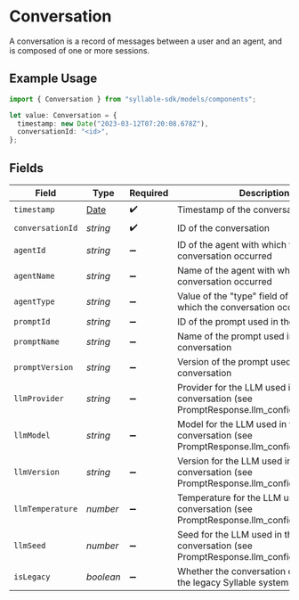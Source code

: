 # Conversation

A conversation is a record of messages between a user and an agent, and is composed of one or
more sessions.

## Example Usage

```typescript
import { Conversation } from "syllable-sdk/models/components";

let value: Conversation = {
  timestamp: new Date("2023-03-12T07:20:08.678Z"),
  conversationId: "<id>",
};
```

## Fields

| Field                                                                                         | Type                                                                                          | Required                                                                                      | Description                                                                                   |
| --------------------------------------------------------------------------------------------- | --------------------------------------------------------------------------------------------- | --------------------------------------------------------------------------------------------- | --------------------------------------------------------------------------------------------- |
| `timestamp`                                                                                   | [Date](https://developer.mozilla.org/en-US/docs/Web/JavaScript/Reference/Global_Objects/Date) | :heavy_check_mark:                                                                            | Timestamp of the conversation                                                                 |
| `conversationId`                                                                              | *string*                                                                                      | :heavy_check_mark:                                                                            | ID of the conversation                                                                        |
| `agentId`                                                                                     | *string*                                                                                      | :heavy_minus_sign:                                                                            | ID of the agent with which the conversation occurred                                          |
| `agentName`                                                                                   | *string*                                                                                      | :heavy_minus_sign:                                                                            | Name of the agent with which the conversation occurred                                        |
| `agentType`                                                                                   | *string*                                                                                      | :heavy_minus_sign:                                                                            | Value of the "type" field of the agent with which the conversation occurred                   |
| `promptId`                                                                                    | *string*                                                                                      | :heavy_minus_sign:                                                                            | ID of the prompt used in the conversation                                                     |
| `promptName`                                                                                  | *string*                                                                                      | :heavy_minus_sign:                                                                            | Name of the prompt used in the conversation                                                   |
| `promptVersion`                                                                               | *string*                                                                                      | :heavy_minus_sign:                                                                            | Version of the prompt used in the conversation                                                |
| `llmProvider`                                                                                 | *string*                                                                                      | :heavy_minus_sign:                                                                            | Provider for the LLM used in the conversation (see PromptResponse.llm_config.provider)        |
| `llmModel`                                                                                    | *string*                                                                                      | :heavy_minus_sign:                                                                            | Model for the LLM used in the conversation (see PromptResponse.llm_config.model)              |
| `llmVersion`                                                                                  | *string*                                                                                      | :heavy_minus_sign:                                                                            | Version for the LLM used in the conversation (see PromptResponse.llm_config.version)          |
| `llmTemperature`                                                                              | *number*                                                                                      | :heavy_minus_sign:                                                                            | Temperature for the LLM used in the conversation (see PromptResponse.llm_config.temperature)  |
| `llmSeed`                                                                                     | *number*                                                                                      | :heavy_minus_sign:                                                                            | Seed for the LLM used in the conversation (see PromptResponse.llm_config.seed).               |
| `isLegacy`                                                                                    | *boolean*                                                                                     | :heavy_minus_sign:                                                                            | Whether the conversation occurred on the legacy Syllable system                               |